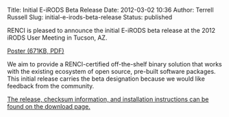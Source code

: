 Title: Initial E-iRODS Beta Release
Date: 2012-03-02 10:36
Author: Terrell Russell
Slug: initial-e-irods-beta-release
Status: published

RENCI is pleased to announce the initial E-iRODS beta release at the
2012 iRODS User Meeting in Tucson, AZ.

[Poster (671KB,
PDF)]({filename}/uploads/2012/03/renci-e-irods.pdf)

We aim to provide a RENCI-certified off-the-shelf binary solution that
works with the existing ecosystem of open source, pre-built software
packages. This initial release carries the beta designation because we
would like feedback from the community.

[The release, checksum information, and installation instructions can be
found on the download page.](http://e-irods.com/download)
